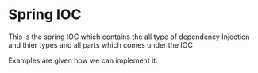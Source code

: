 # Spring IOC
 This is the spring IOC which contains the all type of dependency Injection and thier types and all parts which comes under the IOC


Examples are given how we can implement it.
 
